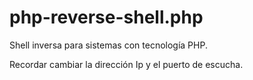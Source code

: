 # php-reverse-shell.php
Shell inversa para sistemas con tecnología PHP.

Recordar cambiar la dirección Ip y el puerto de escucha.

